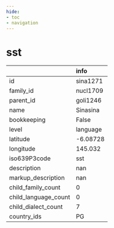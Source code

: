 ```yaml
---
hide:
- toc
- navigation
---
```

# sst
|                      | info     |
|:---------------------|:---------|
| id                   | sina1271 |
| family_id            | nucl1709 |
| parent_id            | goli1246 |
| name                 | Sinasina |
| bookkeeping          | False    |
| level                | language |
| latitude             | -6.08728 |
| longitude            | 145.032  |
| iso639P3code         | sst      |
| description          | nan      |
| markup_description   | nan      |
| child_family_count   | 0        |
| child_language_count | 0        |
| child_dialect_count  | 7        |
| country_ids          | PG       |